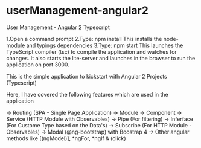 # userManagement-angular2

User Management - Angular 2 Typescript

1.Open a command prompt
2.Type: npm install This installs the node-module and typings dependencies
3.Type: npm start This launches the TypeScript compiler (tsc) to compile the application and watches for changes. It also starts the lite-server and launches in the browser to run the application on port 3000.

This is the simple application to kickstart with Angular 2 Projects (Typescript)

Here, I have covered the following features which are used in the application

-> Routing (SPA - Single Page Application)
-> Module
-> Component
-> Service (HTTP Module with Observables)
-> Pipe (For filtering)
-> Inferface (For Custome Type based on the Data's)
-> Subscribe (For HTTP Module - Observables)
-> Modal (@ng-bootstrap) with Boostrap 4
-> Other angular methods like [(ngModel)], *ngFor, *ngIf & (click)

